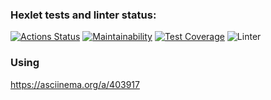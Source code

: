### Hexlet tests and linter status:
[![Actions Status](https://github.com/Obrubok/php-project-lvl2/workflows/hexlet-check/badge.svg)](https://github.com/Obrubok/php-project-lvl2/actions)
[![Maintainability](https://api.codeclimate.com/v1/badges/a99a88d28ad37a79dbf6/maintainability)](https://codeclimate.com/github/codeclimate/codeclimate/maintainability)
[![Test Coverage](https://api.codeclimate.com/v1/badges/cbc10b3f2665e0ee75df/test_coverage)](https://codeclimate.com/github/Obrubok/php-project-lvl2/test_coverage)
![Linter](https://github.com/Obrubok/php-project-lvl2/actions/workflows/linter.yml/badge.svg)

### Using
https://asciinema.org/a/403917
